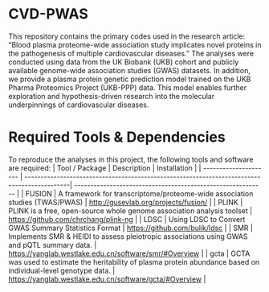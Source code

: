 # CVD-PWAS
This repository contains the primary codes used in the research article:
“Blood plasma proteome-wide association study implicates novel proteins in the pathogenesis of multiple cardiovascular diseases.”
The analyses were conducted using data from the UK Biobank (UKB) cohort and publicly available genome-wide association studies (GWAS) datasets. In addition, we provide a plasma protein genetic prediction model trained on the UKB Pharma Proteomics Project (UKB-PPP) data. This model enables further exploration and hypothesis-driven research into the molecular underpinnings of cardiovascular diseases.

# Required Tools & Dependencies
To reproduce the analyses in this project, the following tools and software are required:
| Tool / Package        | Description                                                                                 | Installation                                                |
| --------------------- | --------------------------------------------------------------------------------------------| ----------------------------------------------------------- |
| FUSION              | A framework for transcriptome/proteome-wide association studies (TWAS/PWAS)                 | http://gusevlab.org/projects/fusion/                        |
| PLINK               | PLINK is a free, open-source whole genome association analysis toolset                      | https://github.com/chrchang/plink-ng                        |
| LDSC                | Using LDSC to Convert GWAS Summary Statistics Format                                        | https://github.com/bulik/ldsc                               |
| SMR                 | Implements SMR & HEIDI to assess pleiotropic associations using GWAS and pQTL summary data. | https://yanglab.westlake.edu.cn/software/smr/#Overview      |
| gcta                | GCTA was used to estimate the heritability of plasma protein abundance based on individual-level genotype data. | https://yanglab.westlake.edu.cn/software/gcta/#Overview     |


